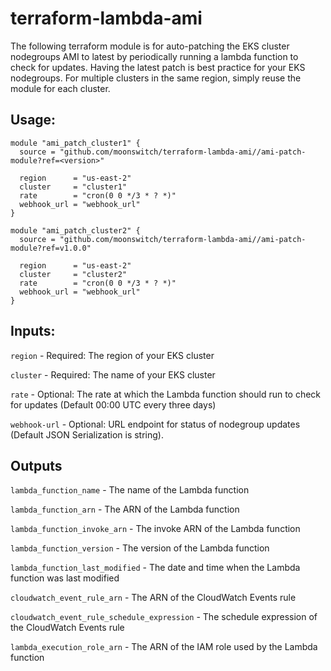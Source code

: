 # terraform-lambda-ami

The following terraform module is for auto-patching the EKS cluster nodegroups AMI to latest by periodically running a lambda function to check for updates. Having the latest patch is best practice for your EKS nodegroups. For multiple clusters in the same region, simply reuse the module for each cluster.

## Usage:
```
module "ami_patch_cluster1" {
  source = "github.com/moonswitch/terraform-lambda-ami//ami-patch-module?ref=<version>"

  region      = "us-east-2"
  cluster     = "cluster1"
  rate        = "cron(0 0 */3 * ? *)"
  webhook_url = "webhook_url"
}

module "ami_patch_cluster2" {
  source = "github.com/moonswitch/terraform-lambda-ami//ami-patch-module?ref=v1.0.0"

  region      = "us-east-2"
  cluster     = "cluster2"
  rate        = "cron(0 0 */3 * ? *)"
  webhook_url = "webhook_url"
}
```

## Inputs:  
  
`region`      - Required: The region of your EKS cluster  
  
`cluster`     - Required: The name of your EKS cluster  
  
`rate`        - Optional: The rate at which the Lambda function should run to check for updates (Default 00:00 UTC every three days)  
  
`webhook-url` - Optional: URL endpoint for status of nodegroup updates (Default JSON Serialization is string).   


## Outputs

`lambda_function_name`                      - The name of the Lambda function  

`lambda_function_arn`                       - The ARN of the Lambda function  

`lambda_function_invoke_arn`                - The invoke ARN of the Lambda function  

`lambda_function_version`                   - The version of the Lambda function  

`lambda_function_last_modified`             - The date and time when the Lambda function was last modified  

`cloudwatch_event_rule_arn`                 - The ARN of the CloudWatch Events rule  

`cloudwatch_event_rule_schedule_expression` - The schedule expression of the CloudWatch Events rule  

`lambda_execution_role_arn`                 - The ARN of the IAM role used by the Lambda function  
  
